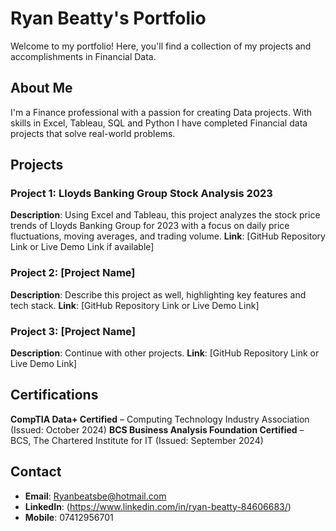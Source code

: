 # Ryan Beatty's Portfolio

Welcome to my portfolio! Here, you'll find a collection of my projects and accomplishments in Financial Data.

## About Me
I'm a Finance professional with a passion for creating Data projects. With skills in Excel, Tableau, SQL and Python I have completed Financial data projects that solve real-world problems.

## Projects

### Project 1: Lloyds Banking Group Stock Analysis 2023
**Description**: Using Excel and Tableau, this project analyzes the stock price trends of Lloyds Banking Group for 2023 with a focus on daily price fluctuations, moving averages, and trading volume.
**Link**: [GitHub Repository Link or Live Demo Link if available]

### Project 2: [Project Name]
**Description**: Describe this project as well, highlighting key features and tech stack.
**Link**: [GitHub Repository Link or Live Demo Link]

### Project 3: [Project Name]
**Description**: Continue with other projects.
**Link**: [GitHub Repository Link or Live Demo Link]

## Certifications
**CompTIA Data+ Certified** – Computing Technology Industry Association (Issued: October 2024)
**BCS Business Analysis Foundation Certified** – BCS, The Chartered Institute for IT (Issued: September 2024)

## Contact
- **Email**: Ryanbeatsbe@hotmail.com
- **LinkedIn**: (https://www.linkedin.com/in/ryan-beatty-84606683/)
- **Mobile**: 07412956701
